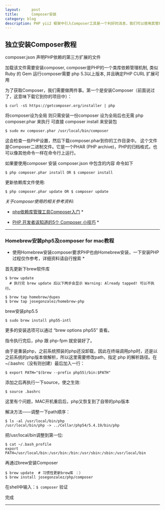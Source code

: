 ```yaml
---
layout:     post
title:      Composer安装
category: blog
description: PHP yii2 框架中引入Composer工具是一个利好的消息，我们可以使用其管理所需依赖。
---
```


## 独立安装Composer教程

composer.json 声明PHP依赖的第三方扩展的文件

加载该文件需要安装composer, composer是PHP的一个类库依赖管理机制, 类似Ruby 的 Gem
运行composer需要 php 5.3以上版本, 并且确定PHP CURL 扩展可用

为了获取Composer，我们需要做两件事。第一个是安装Composer（前面说过了，这意味下载它到你的项目中）：


```
$ curl -sS https://getcomposer.org/installer | php
```

将composer设为全局 则只需安装一份composer 设为全局后也无需 php composer.phar 来执行
可直接 composer install 来安装包

```
$ sudo mv composer.phar /usr/local/bin/composer
```

这会检查一些PHP设置，然后下载composer.phar到你的工作目录中。
这个文件是Composer二进制文件。它是一个PHAR (PHP archive)，PHP的归档格式，也可以像其他命令一样在命令行上运行。

如果要使用composer 安装 composer.json 中包含的内容 命令如下

```
$ php composer.phar install OR $ composer install
```

更新依赖库文件使用:

```
$ php composer.phar update OR $ composer update
```

*关于composer使用的相关参考资料:*

* [php依赖库管理工具Composer入门](http://weizhifeng.net/manage-php-dependency-with-composer.html) *

* [PHP 开发者该知道的5个 Composer 小技巧](http://segmentfault.com/a/1190000000355928) * 

---

### Homebrew安装php5及composer for mac教程
* 使用Homebrew安装composer要求PHP也由Homebrew安装，一下安装PHP过程仅作参考，详细资料请自行搜索 *

首先更新下brew软件库

```
$ brew update   
  # 执行完 brew update 后以下两步会显示 Warning: Already tapped! 可以不执行。

$ brew tap homebrew/dupes
$ brew tap josegonzalez/homebrew-php
```

brew安装php5.5

```
$ sudo brew install php55-intl 
```

更多的安装选项可以通过 “brew options php55″ 查看。

指令执行完后，php 跟 php-fpm 就安装好了。

由于是重装php，之前系统预装的php还没卸载，因此在终端调用php时，还是以之前系统的php版本做解析，所以这里需要修改path，指定 php 的解析路径。在~/.bashrc（没有则创建）最后加入一行：

```
$ export PATH="$(brew --prefix php55)/bin:$PATH"
```

添加之后再执行一下source，使之生效:

```
$ source .bashrc
```

这里有个问题，MAC开机重启后，php又恢复到了自带的php版本

解决方法——调整一下path顺序：

```
$ ls -al /usr/local/bin/php
/usr/local/bin/php -> ../Cellar/php54/5.4.19/bin/php
```

把/usr/local/bin调整到第一位:

```
$ cat ~/.bash_profile 
export PATH=/usr/local/bin:/usr/bin:/bin:/usr/sbin:/sbin:/usr/local/bin
```

再通过brew安装Composer

```
$ brew update  # 习惯性更新brew库 ：）
$ brew install josegonzalez/php/composer
```

在shell中输入：`$ composer` 验证

完成

---